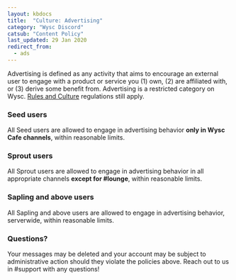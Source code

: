 ```yaml
---
layout: kbdocs
title:  "Culture: Advertising"
category: "Wysc Discord"
catsub: "Content Policy"
last_updated: 29 Jan 2020
redirect_from:
  - ads
---
```


Advertising is defined as any activity that aims to encourage an external user to engage with a product or service you (1) own, (2) are affiliated with, or (3) derive some benefit from. Advertising is a restricted category on Wysc. [Rules and Culture](1) regulations still apply.

### Seed users

All Seed users are allowed to engage in advertising behavior **only in Wysc Cafe channels**, within reasonable limits.

### Sprout users

All Sprout users are allowed to engage in advertising behavior in all appropriate channels **except for #lounge**, within reasonable limits.

### Sapling and above users

All Sapling and above users are allowed to engage in advertising behavior, serverwide, within reasonable limits.

### Questions?

Your messages may be deleted and your account may be subject to administrative action should they violate the policies above. Reach out to us in #support with any questions!